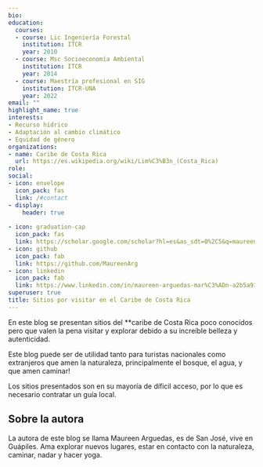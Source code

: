 ```yaml
---
bio: 
education:
  courses:
  - course: Lic Ingeniería Forestal
    institution: ITCR
    year: 2010
  - course: Msc Socioeconomía Ambiental
    institution: ITCR
    year: 2014
  - course: Maestría profesional en SIG
    institution: ITCR-UNA
    year: 2022
email: ""
highlight_name: true
interests:
- Recurso hídrico
- Adaptación al cambio climático
- Equidad de género
organizations:
- name: Caribe de Costa Rica
  url: https://es.wikipedia.org/wiki/Lim%C3%B3n_(Costa_Rica)
role: 
social:
- icon: envelope
  icon_pack: fas
  link: /#contact
- display:
    header: true
 
- icon: graduation-cap
  icon_pack: fas
  link: https://scholar.google.com/scholar?hl=es&as_sdt=0%2C5&q=maureen+arguedas+mar%C3%ADn&btnG=&oq=Maureen+Arguedas
- icon: github
  icon_pack: fab
  link: https://github.com/MaureenArg
- icon: linkedin
  icon_pack: fab
  link: https://www.linkedin.com/in/maureen-arguedas-mar%C3%ADn-a2b5a9141
superuser: true
title: Sitios por visitar en el Caribe de Costa Rica
---
```


En este blog se presentan sitios del **caribe de Costa Rica poco conocidos pero que valen la pena visitar y explorar debido a su increíble belleza y autenticidad. 

Este blog puede ser de utilidad tanto para turistas nacionales como extranjeros que amen la naturaleza, principalmente el bosque, el agua, y que amen caminar!

Los sitios presentados son en su mayoría de díficil acceso, por lo que es necesario contratar un guía local. 

## **Sobre la autora**

La autora de este blog se llama Maureen Arguedas, es de San José, vive en Guápiles. Ama explorar nuevos lugares, estar en contacto con la naturaleza, caminar, nadar y hacer yoga. 


